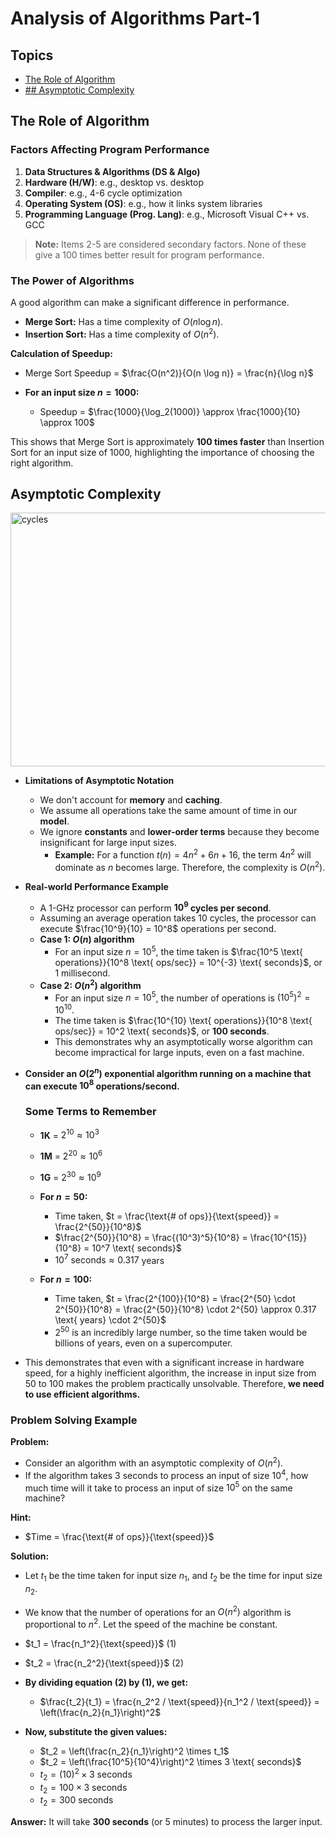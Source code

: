 # Analysis of Algorithms Part-1

## Topics

  -   [The Role of Algorithm](./Analysis%20of%20Algorithms%20Part-1.md#the-role-of-algorithm)
  -   [## Asymptotic Complexity](./Analysis%20of%20Algorithms%20Part-1.md#asymptotic-complexity)

## The Role of Algorithm 

### Factors Affecting Program Performance

1.  **Data Structures & Algorithms (DS & Algo)**
2.  **Hardware (H/W)**: e.g., desktop vs. desktop
3.  **Compiler**: e.g., 4-6 cycle optimization
4.  **Operating System (OS)**: e.g., how it links system libraries
5.  **Programming Language (Prog. Lang)**: e.g., Microsoft Visual C++ vs. GCC

> **Note:** Items 2-5 are considered secondary factors. None of these give a 100 times better result for program performance.

### The Power of Algorithms

A good algorithm can make a significant difference in performance.

* **Merge Sort:** Has a time complexity of $O(n \log n)$.
* **Insertion Sort:** Has a time complexity of $O(n^2)$.

**Calculation of Speedup:**

* Merge Sort Speedup = $\frac{O(n^2)}{O(n \log n)} = \frac{n}{\log n}$

* **For an input size $n = 1000$:**
    * Speedup = $\frac{1000}{\log_2(1000)} \approx \frac{1000}{10} \approx 100$

This shows that Merge Sort is approximately **100 times faster** than Insertion Sort for an input size of 1000, highlighting the importance of choosing the right algorithm.

## Asymptotic Complexity

<img width="1132" height="406" alt="cycles" src="https://github.com/user-attachments/assets/8b969d96-16a8-4f2f-a767-37db7f2384cc" />

* **Limitations of Asymptotic Notation**
    * We don't account for **memory** and **caching**.
    * We assume all operations take the same amount of time in our **model**.
    * We ignore **constants** and **lower-order terms** because they become insignificant for large input sizes.
        * **Example:** For a function $t(n) = 4n^2 + 6n + 16$, the term $4n^2$ will dominate as $n$ becomes large. Therefore, the complexity is $O(n^2)$.

* **Real-world Performance Example**
    * A 1-GHz processor can perform **$10^9$ cycles per second**.
    * Assuming an average operation takes 10 cycles, the processor can execute $\frac{10^9}{10} = 10^8$ operations per second.
    * **Case 1: $O(n)$ algorithm**
        * For an input size $n = 10^5$, the time taken is $\frac{10^5 \text{ operations}}{10^8 \text{ ops/sec}} = 10^{-3} \text{ seconds}$, or 1 millisecond.
    * **Case 2: $O(n^2)$ algorithm**
        * For an input size $n = 10^5$, the number of operations is $(10^5)^2 = 10^{10}$.
        * The time taken is $\frac{10^{10} \text{ operations}}{10^8 \text{ ops/sec}} = 10^2 \text{ seconds}$, or **100 seconds**.
        * This demonstrates why an asymptotically worse algorithm can become impractical for large inputs, even on a fast machine.



* **Consider an $O(2^n)$ exponential algorithm running on a machine that can execute $10^8$ operations/second.**

    ### Some Terms to Remember

    * **1K** = $2^{10} \approx 10^3$
    * **1M** = $2^{20} \approx 10^6$
    * **1G** = $2^{30} \approx 10^9$

    * **For $n = 50$:**
        * Time taken, $t = \frac{\text{# of ops}}{\text{speed}} = \frac{2^{50}}{10^8}$
        * $\frac{2^{50}}{10^8} = \frac{(10^3)^5}{10^8} = \frac{10^{15}}{10^8} = 10^7 \text{ seconds}$
        * $10^7 \text{ seconds} \approx 0.317$ years

    * **For $n = 100$:**
        * Time taken, $t = \frac{2^{100}}{10^8} = \frac{2^{50} \cdot 2^{50}}{10^8} = \frac{2^{50}}{10^8} \cdot 2^{50} \approx 0.317 \text{ years} \cdot 2^{50}$
        * $2^{50}$ is an incredibly large number, so the time taken would be billions of years, even on a supercomputer.

* This demonstrates that even with a significant increase in hardware speed, for a highly inefficient algorithm, the increase in input size from 50 to 100 makes the problem practically unsolvable. Therefore, **we need to use efficient algorithms.**

### Problem Solving Example

**Problem:**

* Consider an algorithm with an asymptotic complexity of $O(n^2)$.
* If the algorithm takes 3 seconds to process an input of size $10^4$, how much time will it take to process an input of size $10^5$ on the same machine?

**Hint:**
* $Time = \frac{\text{# of ops}}{\text{speed}}$

**Solution:**

* Let $t_1$ be the time taken for input size $n_1$, and $t_2$ be the time for input size $n_2$.
* We know that the number of operations for an $O(n^2)$ algorithm is proportional to $n^2$. Let the speed of the machine be constant.

* $t_1 = \frac{n_1^2}{\text{speed}}$  (1)
* $t_2 = \frac{n_2^2}{\text{speed}}$  (2)

* **By dividing equation (2) by (1), we get:**
    * $\frac{t_2}{t_1} = \frac{n_2^2 / \text{speed}}{n_1^2 / \text{speed}} = \left(\frac{n_2}{n_1}\right)^2$

* **Now, substitute the given values:**
    * $t_2 = \left(\frac{n_2}{n_1}\right)^2 \times t_1$
    * $t_2 = \left(\frac{10^5}{10^4}\right)^2 \times 3 \text{ seconds}$
    * $t_2 = (10)^2 \times 3 \text{ seconds}$
    * $t_2 = 100 \times 3 \text{ seconds}$
    * $t_2 = 300 \text{ seconds}$

**Answer:** It will take **300 seconds** (or 5 minutes) to process the larger input.